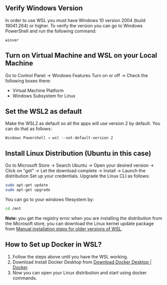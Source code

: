 ## Verify Windows Version
In order to use WSL you must have Windows 10 version 2004 (build 19041.264) or higher.
To verify the version you can go to Windows PowerShell and run the following command:
```
winver
```

## Turn on Virtual Machine and WSL on your Local Machine
Go to Control Panel → Windows Features Turn on or off → Check the following boxes there:

* Virtual Machine Platform
* Windows Subsystem for Linux

## Set the WSL2 as default
Make the WSL2 as default so all the apps will use version 2 by default. You can do that as follows:
```
Windows Powershell → wsl --set-default-version 2
```

## Install Linux Distribution (Ubuntu in this case)
Go to Microsoft Store → Search Ubuntu → Open your desired version → Click on "get" → Let the download complete → Install → Launch the distribution Set up your credentials.
Upgrade the Linux CLI as follows:
```bash
sudo apt-get update
sudo apt-get upgrade
```
You can go to your windows filesystem by:
```bash
cd /mnt
```

**Note:** you get the registry error when you are installing the distribution from the Microsoft store, you can download the Linux kernel update package from [Manual installation steps for older versions of WSL](https://docs.microsoft.com/en-us/windows/wsl/install-manual).

## How to Set up Docker in WSL?
1. Follow the steps above until you have the WSL working.
2. Download Install Docker Desktop from [Download Docker Desktop | Docker](https://www.docker.com/products/docker-desktop/).
3. Now you can open your Linux distribution and start using docker commands.
